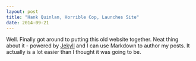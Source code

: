 ```yaml
---
layout: post
title: "Hank Quinlan, Horrible Cop, Launches Site"
date: 2014-09-21
---
```


Well. Finally got around to putting this old website together. Neat thing about it - powered by [Jekyll](http://jekyllrb.com) and I can use Markdown to author my posts. It actually is a lot easier than I thought it was going to be.

